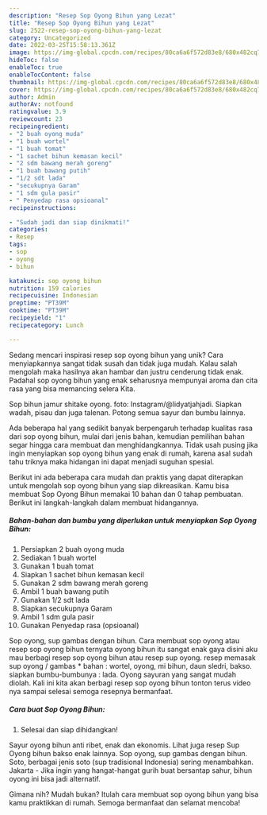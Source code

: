 ```yaml
---
description: "Resep Sop Oyong Bihun yang Lezat"
title: "Resep Sop Oyong Bihun yang Lezat"
slug: 2522-resep-sop-oyong-bihun-yang-lezat
category: Uncategorized
date: 2022-03-25T15:58:13.361Z
image: https://img-global.cpcdn.com/recipes/80ca6a6f572d83e8/680x482cq70/sop-oyong-bihun-foto-resep-utama.jpg
hideToc: false
enableToc: true
enableTocContent: false
thumbnail: https://img-global.cpcdn.com/recipes/80ca6a6f572d83e8/680x482cq70/sop-oyong-bihun-foto-resep-utama.jpg
cover: https://img-global.cpcdn.com/recipes/80ca6a6f572d83e8/680x482cq70/sop-oyong-bihun-foto-resep-utama.jpg
author: Admin
authorAv: notfound
ratingvalue: 3.9
reviewcount: 23
recipeingredient:
- "2 buah oyong muda"
- "1 buah wortel"
- "1 buah tomat"
- "1 sachet bihun kemasan kecil"
- "2 sdm bawang merah goreng"
- "1 buah bawang putih"
- "1/2 sdt lada"
- "secukupnya Garam"
- "1 sdm gula pasir"
- " Penyedap rasa opsioanal"
recipeinstructions:

- "Sudah jadi dan siap dinikmati!"
categories:
- Resep
tags:
- sop
- oyong
- bihun

katakunci: sop oyong bihun 
nutrition: 159 calories
recipecuisine: Indonesian
preptime: "PT39M"
cooktime: "PT39M"
recipeyield: "1"
recipecategory: Lunch

---
```





Sedang mencari inspirasi resep sop oyong bihun yang unik? Cara menyiapkannya sangat tidak susah dan tidak juga mudah. Kalau salah mengolah maka hasilnya akan hambar dan justru cenderung tidak enak. Padahal sop oyong bihun yang enak seharusnya mempunyai aroma dan cita rasa yang bisa memancing selera Kita.





Sop bihun jamur shitake oyong. foto: Instagram/@lidyatjahjadi. Siapkan wadah, pisau dan juga talenan. Potong semua sayur dan bumbu lainnya.

Ada beberapa hal yang sedikit banyak berpengaruh terhadap kualitas rasa dari sop oyong bihun, mulai dari jenis bahan, kemudian pemilihan bahan segar hingga cara membuat dan menghidangkannya. Tidak usah pusing jika ingin menyiapkan sop oyong bihun yang enak di rumah, karena asal sudah tahu triknya maka hidangan ini dapat menjadi suguhan spesial.






Berikut ini ada beberapa cara mudah dan praktis yang dapat diterapkan untuk mengolah sop oyong bihun yang siap dikreasikan. Kamu bisa membuat Sop Oyong Bihun memakai 10 bahan dan 0 tahap pembuatan. Berikut ini langkah-langkah dalam membuat hidangannya.

<!--inarticleads1-->

##### Bahan-bahan dan bumbu yang diperlukan untuk menyiapkan Sop Oyong Bihun:

1. Persiapkan 2 buah oyong muda
1. Sediakan 1 buah wortel
1. Gunakan 1 buah tomat
1. Siapkan 1 sachet bihun kemasan kecil
1. Gunakan 2 sdm bawang merah goreng
1. Ambil 1 buah bawang putih
1. Gunakan 1/2 sdt lada
1. Siapkan secukupnya Garam
1. Ambil 1 sdm gula pasir
1. Gunakan  Penyedap rasa (opsioanal)


Sop oyong, sup gambas dengan bihun. Cara membuat sop oyong atau resep sop oyong bihun ternyata oyong bihun itu sangat enak gaya disini aku mau berbagi resep sop oyong bihun atau resep sup oyong. resep memasak sup oyong / gambas * bahan : wortel, oyong, mi bihun, daun sledri, bakso. siapkan bumbu-bumbunya : lada. Oyong sayuran yang sangat mudah diolah. Kali ini kita akan berbagi resep sop oyong bihun tonton terus video nya sampai selesai semoga resepnya bermanfaat. 

<!--inarticleads2-->

##### Cara buat Sop Oyong Bihun:


1. Selesai dan siap dihidangkan!

Sayur oyong bihun anti ribet, enak dan ekonomis. Lihat juga resep Sup Oyong bihun bakso enak lainnya. Sop oyong, sup gambas dengan bihun. Soto, berbagai jenis soto (sup tradisional Indonesia) sering menambahkan. Jakarta - Jika ingin yang hangat-hangat gurih buat bersantap sahur, bihun oyong ini bisa jadi alternatif. 

Gimana nih? Mudah bukan? Itulah cara membuat sop oyong bihun yang bisa kamu praktikkan di rumah. Semoga bermanfaat dan selamat mencoba!
